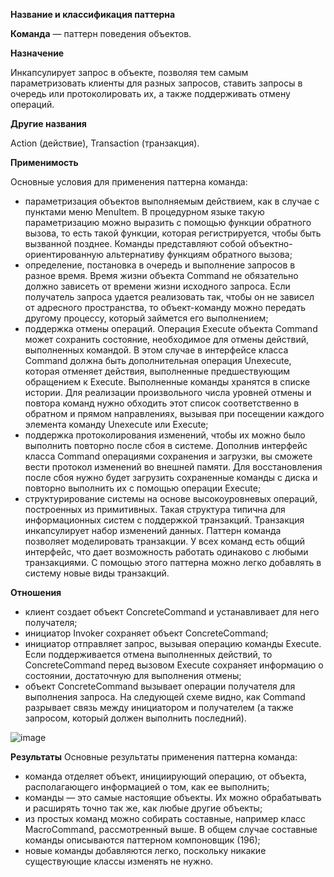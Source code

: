 ﻿**Название и классификация паттерна﻿**
 
﻿**Команда﻿** — паттерн поведения объектов.
 
﻿**Назначение﻿**
 
Инкапсулирует запрос в объекте, позволяя тем самым параметризовать клиенты для разных запросов, ставить запросы в очередь или протоколировать их, а также поддерживать отмену операций.

﻿**Другие названия﻿**
 
Action (действие), Transaction (транзакция).

﻿**Применимость﻿**
 
Основные условия для применения паттерна команда:
* параметризация объектов выполняемым действием, как в случае с пунктами меню MenuItem. В процедурном языке такую параметризацию можно выразить с помощью функции обратного вызова, то есть такой функции, которая регистрируется, чтобы быть вызванной позднее. Команды представляют собой объектно-ориентированную альтернативу функциям обратного вызова;
* определение, постановка в очередь и выполнение запросов в разное время. Время жизни объекта Command не обязательно должно зависеть от времени жизни исходного запроса. Если получатель запроса удается реализовать так, чтобы он не зависел от адресного пространства, то объект-команду можно передать другому процессу, который займется его выполнением;
* поддержка отмены операций. Операция Execute объекта Command может сохранить состояние, необходимое для отмены действий, выполненных
командой. В этом случае в интерфейсе класса Command должна быть дополнительная операция Unexecute, которая отменяет действия, выполненные предшествующим обращением к Execute. Выполненные команды хранятся в списке истории. Для реализации произвольного числа уровней отмены и повтора команд нужно обходить этот список соответственно в обратном и прямом направлениях, вызывая при посещении каждого элемента команду Unexecute или Execute;
* поддержка протоколирования изменений, чтобы их можно было выполнить повторно после сбоя в системе. Дополнив интерфейс класса Command операциями сохранения и загрузки, вы сможете вести протокол изменений во внешней памяти. Для восстановления после сбоя нужно будет загрузить сохраненные команды с диска и повторно выполнить их с помощью операции Execute;
* структурирование системы на основе высокоуровневых операций, построенных из примитивных. Такая структура типична для информационных систем с поддержкой транзакций. Транзакция инкапсулирует набор изменений данных. Паттерн команда позволяет моделировать транзакции. У всех команд есть общий интерфейс, что дает возможность работать одинаково с любыми транзакциями. С помощью этого паттерна можно легко добавлять в систему новые виды транзакций.

﻿**Отношения﻿**
 
* клиент создает объект ConcreteCommand и устанавливает для него получателя;
* инициатор Invoker сохраняет объект ConcreteCommand;
* инициатор отправляет запрос, вызывая операцию команды Execute. Если поддерживается отмена выполненных действий, то ConcreteCommand перед вызовом Execute сохраняет информацию о состоянии, достаточную для выполнения отмены;
* объект ConcreteCommand вызывает операции получателя для выполнения запроса.
На следующей схеме видно, как Command разрывает связь между инициатором и получателем (а также запросом, который должен выполнить последний).

![image](https://github.com/user-attachments/assets/a79ea5e8-3c88-409e-a4a3-202b11e25e38)

﻿**Результаты﻿**
Основные результаты применения паттерна команда:
* команда отделяет объект, инициирующий операцию, от объекта, располагающего информацией о том, как ее выполнить;
* команды — это самые настоящие объекты. Их можно обрабатывать и расширять точно так же, как любые другие объекты;
* из простых команд можно собирать составные, например класс MacroCommand, рассмотренный выше. В общем случае составные команды описываются паттерном компоновщик (196);
* новые команды добавляются легко, поскольку никакие существующие классы изменять не нужно.
